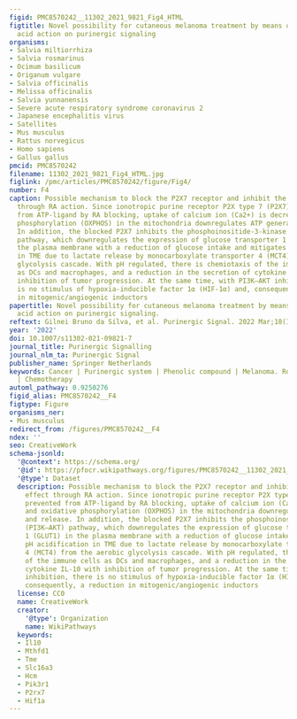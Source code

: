 ```yaml
---
figid: PMC8570242__11302_2021_9821_Fig4_HTML
figtitle: Novel possibility for cutaneous melanoma treatment by means of rosmarinic
  acid action on purinergic signaling
organisms:
- Salvia miltiorrhiza
- Salvia rosmarinus
- Ocimum basilicum
- Origanum vulgare
- Salvia officinalis
- Melissa officinalis
- Salvia yunnanensis
- Severe acute respiratory syndrome coronavirus 2
- Japanese encephalitis virus
- Satellites
- Mus musculus
- Rattus norvegicus
- Homo sapiens
- Gallus gallus
pmcid: PMC8570242
filename: 11302_2021_9821_Fig4_HTML.jpg
figlink: /pmc/articles/PMC8570242/figure/Fig4/
number: F4
caption: Possible mechanism to block the P2X7 receptor and inhibit the Warburg effect
  through RA action. Since ionotropic purine receptor P2X type 7 (P2X7) is prevented
  from ATP-ligand by RA blocking, uptake of calcium ion (Ca2+) is decreased and oxidative
  phosphorylation (OXPHOS) in the mitochondria downregulates ATP generation and release.
  In addition, the blocked P2X7 inhibits the phosphoinositide-3-kinase (PI3K–AKT)
  pathway, which downregulates the expression of glucose transporter 1 (GLUT1) in
  the plasma membrane with a reduction of glucose intake and mitigates pH acidification
  in TME due to lactate release by monocarboxylate transporter 4 (MCT4) from the aerobic
  glycolysis cascade. With pH regulated, there is chemiotaxis of the immune cells
  as DCs and macrophages, and a reduction in the secretion of cytokine IL-10 with
  inhibition of tumor progression. At the same time, with PI3K–AKT inhibition, there
  is no stimulus of hypoxia-inducible factor 1α (HIF-1α) and, consequently, a reduction
  in mitogenic/angiogenic inductors
papertitle: Novel possibility for cutaneous melanoma treatment by means of rosmarinic
  acid action on purinergic signaling.
reftext: Gilnei Bruno da Silva, et al. Purinergic Signal. 2022 Mar;18(1):61-81.
year: '2022'
doi: 10.1007/s11302-021-09821-7
journal_title: Purinergic Signalling
journal_nlm_ta: Purinergic Signal
publisher_name: Springer Netherlands
keywords: Cancer | Purinergic system | Phenolic compound | Melanoma. Rosmarinic acid
  | Chemotherapy
automl_pathway: 0.9250276
figid_alias: PMC8570242__F4
figtype: Figure
organisms_ner:
- Mus musculus
redirect_from: /figures/PMC8570242__F4
ndex: ''
seo: CreativeWork
schema-jsonld:
  '@context': https://schema.org/
  '@id': https://pfocr.wikipathways.org/figures/PMC8570242__11302_2021_9821_Fig4_HTML.html
  '@type': Dataset
  description: Possible mechanism to block the P2X7 receptor and inhibit the Warburg
    effect through RA action. Since ionotropic purine receptor P2X type 7 (P2X7) is
    prevented from ATP-ligand by RA blocking, uptake of calcium ion (Ca2+) is decreased
    and oxidative phosphorylation (OXPHOS) in the mitochondria downregulates ATP generation
    and release. In addition, the blocked P2X7 inhibits the phosphoinositide-3-kinase
    (PI3K–AKT) pathway, which downregulates the expression of glucose transporter
    1 (GLUT1) in the plasma membrane with a reduction of glucose intake and mitigates
    pH acidification in TME due to lactate release by monocarboxylate transporter
    4 (MCT4) from the aerobic glycolysis cascade. With pH regulated, there is chemiotaxis
    of the immune cells as DCs and macrophages, and a reduction in the secretion of
    cytokine IL-10 with inhibition of tumor progression. At the same time, with PI3K–AKT
    inhibition, there is no stimulus of hypoxia-inducible factor 1α (HIF-1α) and,
    consequently, a reduction in mitogenic/angiogenic inductors
  license: CC0
  name: CreativeWork
  creator:
    '@type': Organization
    name: WikiPathways
  keywords:
  - Il10
  - Mthfd1
  - Tme
  - Slc16a3
  - Hcm
  - Pik3r1
  - P2rx7
  - Hif1a
---
```

